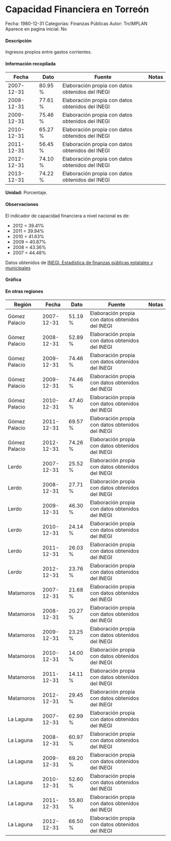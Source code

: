 Capacidad Financiera en Torreón
=====

Fecha: 1980-12-31
Categorías: Finanzas Públicas
Autor: TrcIMPLAN
Aparece en pagina inicial: No

#### Descripción

Ingresos propios entre gastos corrientes.

#### Información recopilada

<table class="table table-hover table-bordered matriz">
<thead>
<tr>
<th>Fecha</th>
<th>Dato</th>
<th>Fuente</th>
<th>Notas</th>
</tr>
</thead>
<tbody>
<tr>
<td>2007-12-31</td>
<td class="derecha">80.95 %</td>
<td>Elaboración propia con datos obtenidos del INEGI</td>
<td></td>
</tr>
<tr>
<td>2008-12-31</td>
<td class="derecha">77.61 %</td>
<td>Elaboración propia con datos obtenidos del INEGI</td>
<td></td>
</tr>
<tr>
<td>2009-12-31</td>
<td class="derecha">75.46 %</td>
<td>Elaboración propia con datos obtenidos del INEGI</td>
<td></td>
</tr>
<tr>
<td>2010-12-31</td>
<td class="derecha">65.27 %</td>
<td>Elaboración propia con datos obtenidos del INEGI</td>
<td></td>
</tr>
<tr>
<td>2011-12-31</td>
<td class="derecha">56.45 %</td>
<td>Elaboración propia con datos obtenidos del INEGI</td>
<td></td>
</tr>
<tr>
<td>2012-12-31</td>
<td class="derecha">74.10 %</td>
<td>Elaboración propia con datos obtenidos del INEGI</td>
<td></td>
</tr>
<tr>
<td>2013-12-31</td>
<td class="derecha">74.22 %</td>
<td>Elaboración propia con datos obtenidos del INEGI</td>
<td></td>
</tr>
</tbody>
</table>

<b>Unidad:</b> Porcentaje.

#### Observaciones

El indicador de capacidad financiera a nivel nacional es de:

- 2012 = 39.41%
- 2011 = 39.94%
- 2010 = 41.63%
- 2009 = 40.87%
- 2008 = 43.36%
- 2007 = 44.48%

Datos obtenidos de [INEGI. Estadística de finanzas públicas estatales y municipales](http://www.inegi.org.mx/sistemas/olap/Proyectos/bd/continuas/finanzaspublicas/FPMun.asp?s=est&c=11289&proy=efipem_fmun)

#### Gráfica

<div id="Morrisytneavlr" class="grafica"></div>
<script>
new Morris.Line({
element: 'Morrisytneavlr',
data: [{ fecha: '2007-12-31', dato: 80.9500 },{ fecha: '2008-12-31', dato: 77.6100 },{ fecha: '2009-12-31', dato: 75.4600 },{ fecha: '2010-12-31', dato: 65.2700 },{ fecha: '2011-12-31', dato: 56.4500 },{ fecha: '2012-12-31', dato: 74.1000 },{ fecha: '2013-12-31', dato: 74.2200 }],
xkey: 'fecha',
ykeys: ['dato'],
labels: ['Dato'],
lineColors: ['#FF5B02'],
xLabelFormat: function(d) { return d.getDate()+'/'+(d.getMonth()+1)+'/'+d.getFullYear(); },
dateFormat: function(ts) { var d = new Date(ts); return d.getDate() + '/' + (d.getMonth() + 1) + '/' + d.getFullYear(); }
});
</script>

#### En otras regiones

<table class="table table-hover table-bordered matriz">
<thead>
<tr>
<th>Región</th>
<th>Fecha</th>
<th>Dato</th>
<th>Fuente</th>
<th>Notas</th>
</tr>
</thead>
<tbody>
<tr>
<td>Gómez Palacio</td>
<td>2007-12-31</td>
<td class="derecha">51.19 %</td>
<td>Elaboración propia con datos obtenidos del INEGI</td>
<td></td>
</tr>
<tr>
<td>Gómez Palacio</td>
<td>2008-12-31</td>
<td class="derecha">52.89 %</td>
<td>Elaboración propia con datos obtenidos del INEGI</td>
<td></td>
</tr>
<tr>
<td>Gómez Palacio</td>
<td>2009-12-31</td>
<td class="derecha">74.46 %</td>
<td>Elaboración propia con datos obtenidos del INEGI</td>
<td></td>
</tr>
<tr>
<td>Gómez Palacio</td>
<td>2009-12-31</td>
<td class="derecha">74.46 %</td>
<td>Elaboración propia con datos obtenidos del INEGI</td>
<td></td>
</tr>
<tr>
<td>Gómez Palacio</td>
<td>2010-12-31</td>
<td class="derecha">47.40 %</td>
<td>Elaboración propia con datos obtenidos del INEGI</td>
<td></td>
</tr>
<tr>
<td>Gómez Palacio</td>
<td>2011-12-31</td>
<td class="derecha">69.57 %</td>
<td>Elaboración propia con datos obtenidos del INEGI</td>
<td></td>
</tr>
<tr>
<td>Gómez Palacio</td>
<td>2012-12-31</td>
<td class="derecha">74.26 %</td>
<td>Elaboración propia con datos obtenidos del INEGI</td>
<td></td>
</tr>
<tr>
<td>Lerdo</td>
<td>2007-12-31</td>
<td class="derecha">25.52 %</td>
<td>Elaboración propia con datos obtenidos del INEGI</td>
<td></td>
</tr>
<tr>
<td>Lerdo</td>
<td>2008-12-31</td>
<td class="derecha">27.71 %</td>
<td>Elaboración propia con datos obtenidos del INEGI</td>
<td></td>
</tr>
<tr>
<td>Lerdo</td>
<td>2009-12-31</td>
<td class="derecha">46.30 %</td>
<td>Elaboración propia con datos obtenidos del INEGI</td>
<td></td>
</tr>
<tr>
<td>Lerdo</td>
<td>2010-12-31</td>
<td class="derecha">24.14 %</td>
<td>Elaboración propia con datos obtenidos del INEGI</td>
<td></td>
</tr>
<tr>
<td>Lerdo</td>
<td>2011-12-31</td>
<td class="derecha">26.03 %</td>
<td>Elaboración propia con datos obtenidos del INEGI</td>
<td></td>
</tr>
<tr>
<td>Lerdo</td>
<td>2012-12-31</td>
<td class="derecha">23.76 %</td>
<td>Elaboración propia con datos obtenidos del INEGI</td>
<td></td>
</tr>
<tr>
<td>Matamoros</td>
<td>2007-12-31</td>
<td class="derecha">21.68 %</td>
<td>Elaboración propia con datos obtenidos del INEGI</td>
<td></td>
</tr>
<tr>
<td>Matamoros</td>
<td>2008-12-31</td>
<td class="derecha">20.27 %</td>
<td>Elaboración propia con datos obtenidos del INEGI</td>
<td></td>
</tr>
<tr>
<td>Matamoros</td>
<td>2009-12-31</td>
<td class="derecha">23.25 %</td>
<td>Elaboración propia con datos obtenidos del INEGI</td>
<td></td>
</tr>
<tr>
<td>Matamoros</td>
<td>2010-12-31</td>
<td class="derecha">14.00 %</td>
<td>Elaboración propia con datos obtenidos del INEGI</td>
<td></td>
</tr>
<tr>
<td>Matamoros</td>
<td>2011-12-31</td>
<td class="derecha">14.11 %</td>
<td>Elaboración propia con datos obtenidos del INEGI</td>
<td></td>
</tr>
<tr>
<td>Matamoros</td>
<td>2012-12-31</td>
<td class="derecha">29.45 %</td>
<td>Elaboración propia con datos obtenidos del INEGI</td>
<td></td>
</tr>
<tr>
<td>La Laguna</td>
<td>2007-12-31</td>
<td class="derecha">62.99 %</td>
<td>Elaboración propia con datos obtenidos del INEGI</td>
<td></td>
</tr>
<tr>
<td>La Laguna</td>
<td>2008-12-31</td>
<td class="derecha">60.97 %</td>
<td>Elaboración propia con datos obtenidos del INEGI</td>
<td></td>
</tr>
<tr>
<td>La Laguna</td>
<td>2009-12-31</td>
<td class="derecha">69.20 %</td>
<td>Elaboración propia con datos obtenidos del INEGI</td>
<td></td>
</tr>
<tr>
<td>La Laguna</td>
<td>2010-12-31</td>
<td class="derecha">52.60 %</td>
<td>Elaboración propia con datos obtenidos del INEGI</td>
<td></td>
</tr>
<tr>
<td>La Laguna</td>
<td>2011-12-31</td>
<td class="derecha">55.80 %</td>
<td>Elaboración propia con datos obtenidos del INEGI</td>
<td></td>
</tr>
<tr>
<td>La Laguna</td>
<td>2012-12-31</td>
<td class="derecha">66.50 %</td>
<td>Elaboración propia con datos obtenidos del INEGI</td>
<td></td>
</tr>
</tbody>
</table>

